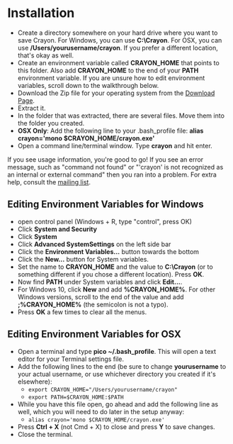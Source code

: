 # Installation

- Create a directory somewhere on your hard drive where you want to save Crayon. For Windows, you can use **C:\Crayon**. For OSX, you can use **/Users/yourusername/crayon**. If you prefer a different location, that's okay as well.
- Create an environment variable called **CRAYON_HOME** that points to this folder. Also add **CRAYON_HOME** to the end of your **PATH** environment variable. If you are unsure how to edit environment variables, scroll down to the walkthrough below.
- Download the Zip file for your operating system from the [Download Page](http://crayonlang.org/download).
- Extract it.
- In the folder that was extracted, there are several files. Move them into the folder you created.
- **OSX Only**: Add the following line to your .bash_profile file: **alias crayon='mono $CRAYON_HOME/crayon.exe'**
- Open a command line/terminal window. Type **crayon** and hit enter.

If you see usage information, you're good to go! If you see an error message, such as "command not found" or "'crayon' is not recognized as an internal or external command" then you ran into a problem. For extra help, consult the [mailing list](https://groups.google.com/forum/#!forum/crayon-lang).

## Editing Environment Variables for Windows
- open control panel (Windows + R, type "control", press OK)
- Click **System and Security**
- Click **System**
- Click **Advanced SystemSettings** on the left side bar
- Click the **Environment Variables...** button towards the bottom
- Click the **New...** button for System variables.
- Set the name to **CRAYON_HOME** and the value to **C:\Crayon** (or to something different if you chose a different location). Press **OK**.
- Now find **PATH** under System variables and click **Edit...**.
- For Windows 10, click **New** and add **%CRAYON_HOME%**. For other Windows versions, scroll to the end of the value and add **;%CRAYON_HOME%** (the semicolon is not a typo).
- Press **OK** a few times to clear all the menus.

## Editing Environment Variables for OSX
- Open a terminal and type **pico ~/.bash_profile**. This will open a text editor for your Terminal settings file.
- Add the following lines to the end (be sure to change **yourusername** to your actual username, or use whichever directory you created if it's elsewhere):
  - `export CRAYON_HOME="/Users/yourusername/crayon"`
  - `export PATH=$CRAYON_HOME:$PATH`
- While you have this file open, go ahead and add the following line as well, which you will need to do later in the setup anyway:
  - `alias crayon='mono $CRAYON_HOME/crayon.exe'`
- Press **Ctrl + X** (not Cmd + X) to close and press **Y** to save changes.
- Close the terminal.
